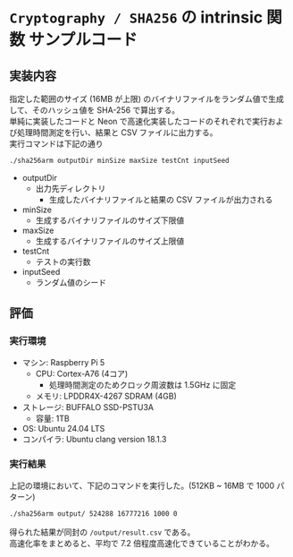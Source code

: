 # `Cryptography / SHA256` の intrinsic 関数 サンプルコード

## 実装内容

指定した範囲のサイズ (16MB が上限) のバイナリファイルをランダム値で生成して、そのハッシュ値を SHA-256 で算出する。  
単純に実装したコードと Neon で高速化実装したコードのそれぞれで実行および処理時間測定を行い、結果と CSV ファイルに出力する。  
実行コマンドは下記の通り

```sh
./sha256arm outputDir minSize maxSize testCnt inputSeed
```
- outputDir
    - 出力先ディレクトリ
        - 生成したバイナリファイルと結果の CSV ファイルが出力される
- minSize
    - 生成するバイナリファイルのサイズ下限値
- maxSize
    - 生成するバイナリファイルのサイズ上限値
- testCnt
    - テストの実行数
- inputSeed
    - ランダム値のシード

## 評価

### 実行環境

- マシン: Raspberry Pi 5
    - CPU: Cortex-A76 (4コア)
        - 処理時間測定のためクロック周波数は 1.5GHz に固定
    - メモリ: LPDDR4X-4267 SDRAM (4GB)
- ストレージ: BUFFALO SSD-PSTU3A
    - 容量: 1TB
- OS: Ubuntu 24.04 LTS
- コンパイラ: Ubuntu clang version 18.1.3 

### 実行結果

上記の環境において、下記のコマンドを実行した。(512KB ~ 16MB で 1000 パターン)

```sh
./sha256arm output/ 524288 16777216 1000 0
```

得られた結果が同封の `/output/result.csv` である。  
高速化率をまとめると、平均で 7.2 倍程度高速化できていることがわかる。  
